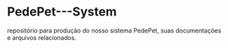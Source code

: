 # PedePet---System
repositório para produção do nosso sistema PedePet,  suas documentações e arquivos relacionados.
